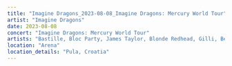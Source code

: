 ```yaml
---
title: "Imagine Dragons_2023-08-08_Imagine Dragons: Mercury World Tour"
artist: "Imagine Dragons"
date: 2023-08-08
concert: "Imagine Dragons: Mercury World Tour"
artists: "Bastille, Bloc Party, James Taylor, Blonde Redhead, Gilli, Benjamin Hav & Familien, AJR, andreas odbjerg, Imagine Dragons"
location: "Arena"
location_details: "Pula, Croatia"
---
```

